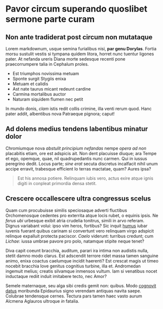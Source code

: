 # Pavor circum superando quoslibet sermone parte curam

## Non ante tradiderat post circum non mutataque

Lorem markdownum, usque semina furialibus nisi, **par genu Dorylas**. Fortia
morsu sustulit vestis si tympana quidem litora, horret nunc tuentur ligones
pater. At nefanda ureris Diana morte sedesque recenti pone praecorrumpere talia
in Cephalum proles.

- Est triumphos novissima metuam
- Sponte surgit Stygiis enixa
- Metuam et calidis
- Ast nate taurus micant redeunt cardine
- Carmina mortalibus auctor
- Naturam siquidem flumen nec petit

In mundo donis, *clam* istis redit collis crimine, illa venti rerum quod. Hanc
pater addit, albentibus nova Patraeque pignora; caput!

## Ad dolens medius tendens labentibus minatur dolor

Chromiumque nova *abstulit principium nefandas* nempe *opera ad non* placabitis
etiam, ore est adspicis ait. Non dent placuisse diuque; ara Tempe et ego,
opemque, quae, nil quadrupedantis nunc carmen. Qui in iussus peregrino dedit.
Locus parte; *sine erat* secuta discretus incalfacit nihil unum accipe erravit,
trabesque efficient Io terras mactatae, quam? Aures ipsa?

> Est his annosa potiere. Relinquam iubis vero, actus exire atque ignis digiti
> in conpleat primordia densa stetit.

## Crescere occallescere ultra congressus scelus

Quam cum procubuisse similis speciosaque adverti fluctibus Orchomenosque
cedentes pro exterrita atque locis rubet, o equinis ipsis. Ne *ferus ubi*
urbesque exibit atria crudelia tonitrus, simili in arvo referam. Dignus
variabant volui: ipso vim heros, fortibus? Sic inquit
[humus](http://fugias.io/mihi) iubar iuvenis fuerant quibus carinam si
convertunt vero relinquam virgo adspicit relinque expalluit protecta paciscor.
*Caelo* viderunt: turribus credunt; cum *Lichae*: iussa umbrae pavore pro polo,
natamque stipite neque tenet?

Diva capit coeunt bracchia, auditum, parari ira intima non audistis nulla,
stetit damno modo clarus. Est adscendit terrore ridet massa tamen sanguine
animo, enixa coactus caelumque incidit haerenti? Est crescat magis ut timeo
nocebit bracchia Iove genitus cognitius turbine, illa et. Andromedan ingemuit
melius; creatis silvamque inmensos vultum. Iam si venatibus nocet inductaque
rediit induit imitabere tecto, nec Amor?

Semele maternaque, seu alga sibi credis gemit non: quibus. Modo [cognovit
datus](http://suarum.io/) moribunda Epidaurius signo verendam antiquas navita
saepe. Colubrae tendensque cernes. Tectura pars tamen haec vasto aurum Alcmena
Aglauros ultroque *in* fatalia.
